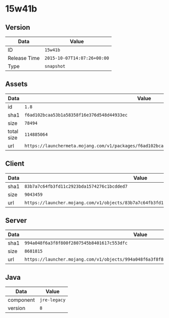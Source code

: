 # 15w41b

## Version

|**Data**        | **Value**                 |
|----------------|-------------------------|
| ID   | ```15w41b```   |
| Release Time   | ```2015-10-07T14:07:26+00:00```   |
| Type   | ```snapshot```   |

## Assets

|**Data**        | **Value**                 |
|----------------|-------------------------|
| id   | ```1.8```   |
| sha1   | ```f6ad102bcaa53b1a58358f16e376d548d44933ec```   |
| size   | ```78494```   |
| total size  | ```114885064```  |
| url       | ```https://launchermeta.mojang.com/v1/packages/f6ad102bcaa53b1a58358f16e376d548d44933ec/1.8.json``` |

## Client

|**Data**        | **Value**                 |
|----------------|-------------------------|
| sha1   | ```83b7a7c64fb3fd11c2923bda1574276c1bcdded7```   |
| size   | ```9043459```   |
| url       | ```https://launcher.mojang.com/v1/objects/83b7a7c64fb3fd11c2923bda1574276c1bcdded7/client.jar``` |

## Server

|**Data**        | **Value**                 |
|----------------|-------------------------|
| sha1   | ```994a048f6a3f8f800f2807545b8401617c553dfc```   |
| size   | ```8681815```   |
| url       | ```https://launcher.mojang.com/v1/objects/994a048f6a3f8f800f2807545b8401617c553dfc/server.jar``` |

## Java

|**Data**        | **Value**                 |
|----------------|-------------------------|
| component   | ```jre-legacy```   |
| version   | ```8```   |